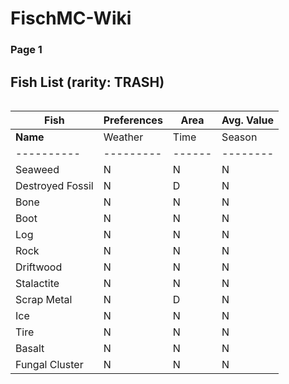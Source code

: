 # FischMC-Wiki

### Page 1
## Fish List (rarity: TRASH)

<div style="overflow-x: auto;">

| **Fish** | **Preferences** | **Area** | **Avg. Value** |
|----------|-----------------|----------|----------------|
| **Name** | Weather | Time | Season | **Bait** | Location | Radar Location | C$/kg | Kg | C$ |
|----------|---------|------|--------|----------|----------|----------------|-------|----|----|
| Seaweed           | N | N | N | Magnet   | Regionless        | N | 30    | 0.2 | 6    |
| Destroyed Fossil  | N | D | N | None     | The Depths        | N | 7.78  | 2.75| 21.4 |
| Bone              | N | N | N | Magnet   | Brine Pool        | N | 12    | 1.75| 21   |
| Boot              | N | N | N | Magnet   | Regionless        | N | 12.5  | 1.2 | 15   |
| Log               | N | N | N | Magnet   | Regionless        | N | 16.53 | 6   | 99.2 |
| Rock              | N | N | N | Magnet   | Regionless        | N | 0.71  | 18  | 12.9 |
| Driftwood         | N | N | N | Magnet   | Regionless        | N | 16.67 | 0.6 | 10   |
| Stalactite        | N | N | N | Magnet   | Desolate Deep     | N | 2.69  | 9.5 | 25.6 |
| Scrap Metal       | N | D | N | Magnet   | The Depths        | N | 8     | 3   | 24   |
| Ice               | N | N | N | Magnet   | Snowcap Island    | N | 2.5   | 5   | 12.5 |
| Tire              | N | N | N | Magnet   | Regionless        | N | 1.82  | 11  | 20   |
| Basalt            | N | N | N | Magnet   | Roslit Volcano    | N | 0.71  | 18  | 12.9 |
| Fungal Cluster    | N | N | N | Magnet   | Mushgrove Swamp   | N | 10    | 0.9 | 9    |
 
 </div>